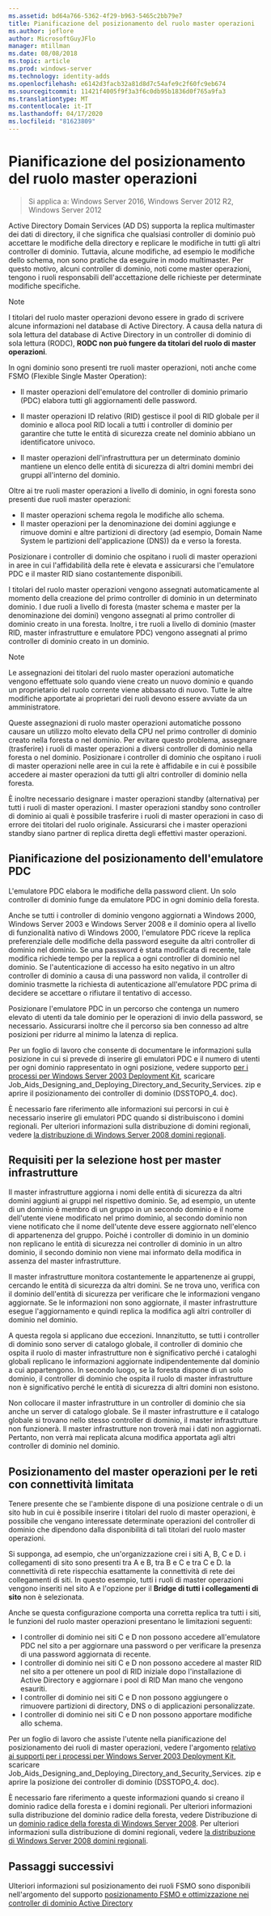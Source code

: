 ```yaml
---
ms.assetid: bd64a766-5362-4f29-b963-5465c2bb79e7
title: Pianificazione del posizionamento del ruolo master operazioni
ms.author: joflore
author: MicrosoftGuyJFlo
manager: mtillman
ms.date: 08/08/2018
ms.topic: article
ms.prod: windows-server
ms.technology: identity-adds
ms.openlocfilehash: e6142d3facb32a81d8d7c54afe9c2f60fc9eb674
ms.sourcegitcommit: 11421f4005f9f3a3f6c0db95b1836d0f765a9fa3
ms.translationtype: MT
ms.contentlocale: it-IT
ms.lasthandoff: 04/17/2020
ms.locfileid: "81623809"
---
```

# <a name="planning-operations-master-role-placement"></a>Pianificazione del posizionamento del ruolo master operazioni

> Si applica a: Windows Server 2016, Windows Server 2012 R2, Windows Server 2012

Active Directory Domain Services (AD DS) supporta la replica multimaster dei dati di directory, il che significa che qualsiasi controller di dominio può accettare le modifiche della directory e replicare le modifiche in tutti gli altri controller di dominio. Tuttavia, alcune modifiche, ad esempio le modifiche dello schema, non sono pratiche da eseguire in modo multimaster. Per questo motivo, alcuni controller di dominio, noti come master operazioni, tengono i ruoli responsabili dell'accettazione delle richieste per determinate modifiche specifiche.

> [!NOTE]
> I titolari del ruolo master operazioni devono essere in grado di scrivere alcune informazioni nel database di Active Directory. A causa della natura di sola lettura del database di Active Directory in un controller di dominio di sola lettura (RODC), **RODC non può fungere da titolari del ruolo di master operazioni**.

In ogni dominio sono presenti tre ruoli master operazioni, noti anche come FSMO (Flexible Single Master Operation):

- Il master operazioni dell'emulatore del controller di dominio primario (PDC) elabora tutti gli aggiornamenti delle password.

- Il master operazioni ID relativo (RID) gestisce il pool di RID globale per il dominio e alloca pool RID locali a tutti i controller di dominio per garantire che tutte le entità di sicurezza create nel dominio abbiano un identificatore univoco.
- Il master operazioni dell'infrastruttura per un determinato dominio mantiene un elenco delle entità di sicurezza di altri domini membri dei gruppi all'interno del dominio.

Oltre ai tre ruoli master operazioni a livello di dominio, in ogni foresta sono presenti due ruoli master operazioni:

- Il master operazioni schema regola le modifiche allo schema.
- Il master operazioni per la denominazione dei domini aggiunge e rimuove domini e altre partizioni di directory (ad esempio, Domain Name System le partizioni dell'applicazione (DNS)) da e verso la foresta.

Posizionare i controller di dominio che ospitano i ruoli di master operazioni in aree in cui l'affidabilità della rete è elevata e assicurarsi che l'emulatore PDC e il master RID siano costantemente disponibili.

I titolari del ruolo master operazioni vengono assegnati automaticamente al momento della creazione del primo controller di dominio in un determinato dominio. I due ruoli a livello di foresta (master schema e master per la denominazione dei domini) vengono assegnati al primo controller di dominio creato in una foresta. Inoltre, i tre ruoli a livello di dominio (master RID, master infrastrutture e emulatore PDC) vengono assegnati al primo controller di dominio creato in un dominio.

> [!NOTE]
> Le assegnazioni dei titolari del ruolo master operazioni automatiche vengono effettuate solo quando viene creato un nuovo dominio e quando un proprietario del ruolo corrente viene abbassato di nuovo. Tutte le altre modifiche apportate ai proprietari dei ruoli devono essere avviate da un amministratore.

Queste assegnazioni di ruolo master operazioni automatiche possono causare un utilizzo molto elevato della CPU nel primo controller di dominio creato nella foresta o nel dominio. Per evitare questo problema, assegnare (trasferire) i ruoli di master operazioni a diversi controller di dominio nella foresta o nel dominio. Posizionare i controller di dominio che ospitano i ruoli di master operazioni nelle aree in cui la rete è affidabile e in cui è possibile accedere ai master operazioni da tutti gli altri controller di dominio nella foresta.

È inoltre necessario designare i master operazioni standby (alternativa) per tutti i ruoli di master operazioni. I master operazioni standby sono controller di dominio ai quali è possibile trasferire i ruoli di master operazioni in caso di errore dei titolari del ruolo originale. Assicurarsi che i master operazioni standby siano partner di replica diretta degli effettivi master operazioni.

## <a name="planning-the-pdc-emulator-placement"></a>Pianificazione del posizionamento dell'emulatore PDC

L'emulatore PDC elabora le modifiche della password client. Un solo controller di dominio funge da emulatore PDC in ogni dominio della foresta.

Anche se tutti i controller di dominio vengono aggiornati a Windows 2000, Windows Server 2003 e Windows Server 2008 e il dominio opera al livello di funzionalità nativo di Windows 2000, l'emulatore PDC riceve la replica preferenziale delle modifiche della password eseguite da altri controller di dominio nel dominio. Se una password è stata modificata di recente, tale modifica richiede tempo per la replica a ogni controller di dominio nel dominio. Se l'autenticazione di accesso ha esito negativo in un altro controller di dominio a causa di una password non valida, il controller di dominio trasmette la richiesta di autenticazione all'emulatore PDC prima di decidere se accettare o rifiutare il tentativo di accesso.

Posizionare l'emulatore PDC in un percorso che contenga un numero elevato di utenti da tale dominio per le operazioni di invio della password, se necessario. Assicurarsi inoltre che il percorso sia ben connesso ad altre posizioni per ridurre al minimo la latenza di replica.

Per un foglio di lavoro che consente di documentare le informazioni sulla posizione in cui si prevede di inserire gli emulatori PDC e il numero di utenti per ogni dominio rappresentato in ogni posizione, vedere supporto [per i processi per Windows Server 2003 Deployment Kit](https://microsoft.com/download/details.aspx?id=9608), scaricare Job_Aids_Designing_and_Deploying_Directory_and_Security_Services. zip e aprire il posizionamento dei controller di dominio (DSSTOPO_4. doc).

È necessario fare riferimento alle informazioni sui percorsi in cui è necessario inserire gli emulatori PDC quando si distribuiscono i domini regionali. Per ulteriori informazioni sulla distribuzione di domini regionali, vedere [la distribuzione di Windows Server 2008 domini regionali](https://technet.microsoft.com/library/cc755118.aspx).

## <a name="requirements-for-infrastructure-master-placement"></a>Requisiti per la selezione host per master infrastrutture

Il master infrastrutture aggiorna i nomi delle entità di sicurezza da altri domini aggiunti ai gruppi nel rispettivo dominio. Se, ad esempio, un utente di un dominio è membro di un gruppo in un secondo dominio e il nome dell'utente viene modificato nel primo dominio, al secondo dominio non viene notificato che il nome dell'utente deve essere aggiornato nell'elenco di appartenenza del gruppo. Poiché i controller di dominio in un dominio non replicano le entità di sicurezza nei controller di dominio in un altro dominio, il secondo dominio non viene mai informato della modifica in assenza del master infrastrutture.

Il master infrastrutture monitora costantemente le appartenenze ai gruppi, cercando le entità di sicurezza da altri domini. Se ne trova uno, verifica con il dominio dell'entità di sicurezza per verificare che le informazioni vengano aggiornate. Se le informazioni non sono aggiornate, il master infrastrutture esegue l'aggiornamento e quindi replica la modifica agli altri controller di dominio nel dominio.

A questa regola si applicano due eccezioni. Innanzitutto, se tutti i controller di dominio sono server di catalogo globale, il controller di dominio che ospita il ruolo di master infrastrutture non è significativo perché i cataloghi globali replicano le informazioni aggiornate indipendentemente dal dominio a cui appartengono. In secondo luogo, se la foresta dispone di un solo dominio, il controller di dominio che ospita il ruolo di master infrastrutture non è significativo perché le entità di sicurezza di altri domini non esistono.

Non collocare il master infrastrutture in un controller di dominio che sia anche un server di catalogo globale. Se il master infrastrutture e il catalogo globale si trovano nello stesso controller di dominio, il master infrastrutture non funzionerà. Il master infrastrutture non troverà mai i dati non aggiornati. Pertanto, non verrà mai replicata alcuna modifica apportata agli altri controller di dominio nel dominio.

## <a name="operations-master-placement-for-networks-with-limited-connectivity"></a>Posizionamento del master operazioni per le reti con connettività limitata

Tenere presente che se l'ambiente dispone di una posizione centrale o di un sito hub in cui è possibile inserire i titolari del ruolo di master operazioni, è possibile che vengano interessate determinate operazioni del controller di dominio che dipendono dalla disponibilità di tali titolari del ruolo master operazioni.

Si supponga, ad esempio, che un'organizzazione crei i siti A, B, C e D. i collegamenti di sito sono presenti tra A e B, tra B e C e tra C e D. la connettività di rete rispecchia esattamente la connettività di rete dei collegamenti di siti. In questo esempio, tutti i ruoli di master operazioni vengono inseriti nel sito A e l'opzione per il **Bridge di tutti i collegamenti di sito** non è selezionata.

Anche se questa configurazione comporta una corretta replica tra tutti i siti, le funzioni del ruolo master operazioni presentano le limitazioni seguenti:

- I controller di dominio nei siti C e D non possono accedere all'emulatore PDC nel sito a per aggiornare una password o per verificare la presenza di una password aggiornata di recente.
- I controller di dominio nei siti C e D non possono accedere al master RID nel sito a per ottenere un pool di RID iniziale dopo l'installazione di Active Directory e aggiornare i pool di RID Man mano che vengono esauriti.
- I controller di dominio nei siti C e D non possono aggiungere o rimuovere partizioni di directory, DNS o di applicazioni personalizzate.
- I controller di dominio nei siti C e D non possono apportare modifiche allo schema.

Per un foglio di lavoro che assiste l'utente nella pianificazione del posizionamento dei ruoli di master operazioni, vedere l'argomento [relativo ai supporti per i processi per Windows Server 2003 Deployment Kit](https://microsoft.com/download/details.aspx?id=9608), scaricare Job_Aids_Designing_and_Deploying_Directory_and_Security_Services. zip e aprire la posizione dei controller di dominio (DSSTOPO_4. doc).

È necessario fare riferimento a queste informazioni quando si creano il dominio radice della foresta e i domini regionali. Per ulteriori informazioni sulla distribuzione del dominio radice della foresta, vedere Distribuzione di un [dominio radice della foresta di Windows Server 2008](https://technet.microsoft.com/library/cc731174.aspx). Per ulteriori informazioni sulla distribuzione di domini regionali, vedere [la distribuzione di Windows Server 2008 domini regionali](https://technet.microsoft.com/library/cc755118.aspx).

## <a name="next-steps"></a>Passaggi successivi

Ulteriori informazioni sul posizionamento dei ruoli FSMO sono disponibili nell'argomento del supporto [posizionamento FSMO e ottimizzazione nei controller di dominio Active Directory](https://support.microsoft.com/help/223346)
